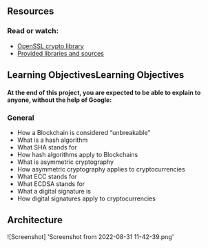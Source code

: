 ## Resources
### Read or watch:

- [OpenSSL crypto library](https://www.openssl.org/docs/manmaster/man3/ "OpenSSL crypto library")
- [Provided libraries and sources](https://github.com/holbertonschool/holbertonschool-blockchain "Provided libraries and sources")

## Learning ObjectivesLearning Objectives
#### At the end of this project, you are expected to be able to explain to anyone, without the help of Google:

### General

- How a Blockchain is considered “unbreakable”
- What is a hash algorithm
- What SHA stands for
- How hash algorithms apply to Blockchains
- What is asymmetric cryptography
- How asymmetric cryptography applies to cryptocurrencies
- What ECC stands for
- What ECDSA stands for
- What a digital signature is
- How digital signatures apply to cryptocurrencies
## Architecture

![Screenshot] 'Screenshot from 2022-08-31 11-42-39.png'